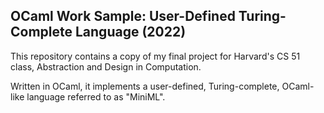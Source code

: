 
## OCaml Work Sample: User-Defined Turing-Complete Language (2022)



This repository contains a copy of my final project for Harvard's
CS 51 class, Abstraction and Design in Computation.

Written in OCaml, it implements a user-defined, Turing-complete, OCaml-like language
referred to as "MiniML".
